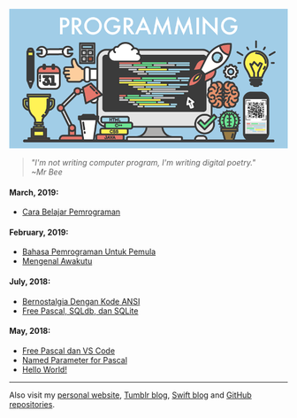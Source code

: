 [![header iamge](img/programming.png)](https://www.shutterstock.com/image-vector/programming-concept-illustration-signs-icons-on-631891025)

> *"I'm not writing computer program, I'm writing digital poetry."    
> ~Mr Bee*

#### March, 2019:
* [Cara Belajar Pemrograman](cara-belajar-pemrograman.md)

#### February, 2019:
* [Bahasa Pemrograman Untuk Pemula](bahasa-pemrograman-pemula.md)
* [Mengenal Awakutu](mengenal-awakutu.md)

#### July, 2018:
* [Bernostalgia Dengan Kode ANSI](nostalgia-dengan-kode-ansi.md)
* [Free Pascal, SQLdb, dan SQLite](fpc-sqldb-dan-sqlite.md)

#### May, 2018:
* [Free Pascal dan VS Code](fpc-dan-vscode.md)
* [Named Parameter for Pascal](namedparameter.md)
* [Hello World!](hello.md)

---
Also visit my [personal website](https://pak.lebah.web.id), [Tumblr blog](http://paklebah.tumblr.com), [Swift blog](http://medium.com/@pak.lebah) and [GitHub repositories](http://github.com/pakLebah).
